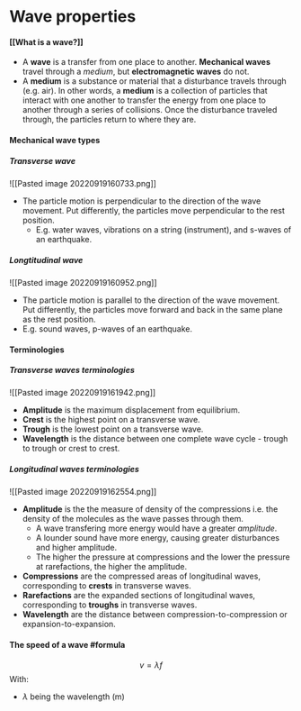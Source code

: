 # Wave properties
#### [[What is a wave?]]
- A **wave** is a transfer from one place to another. **Mechanical waves** travel through a *medium*, but **electromagnetic waves** do not.
- A **medium** is a substance or material that a disturbance travels through (e.g. air). In other words, a **medium** is a collection of particles that interact with one another to transfer the energy from one place to another through a series of collisions. Once the disturbance traveled through, the particles return to where they are.

#### Mechanical wave types
##### Transverse wave
![[Pasted image 20220919160733.png]]
- The particle motion is perpendicular to the direction of the wave movement. Put differently, the particles move perpendicular to the rest position.
	- E.g. water waves, vibrations on a string (instrument), and s-waves of an earthquake.
##### Longtitudinal wave 
![[Pasted image 20220919160952.png]]
- The particle motion is parallel to the direction of the wave movement. Put differently, the particles move forward and back in the same plane as the rest position.
- E.g. sound waves, p-waves of an earthquake.

#### Terminologies
##### Transverse waves terminologies
![[Pasted image 20220919161942.png]]
- **Amplitude** is the maximum displacement from equilibrium.
- **Crest** is the highest point on a transverse wave.
- **Trough** is the lowest point on a transverse wave.
- **Wavelength** is the distance between one complete wave cycle - trough to trough or crest to crest.
##### Longitudinal waves terminologies
![[Pasted image 20220919162554.png]]
- **Amplitude** is the the measure of density of the compressions i.e. the density of the molecules as the wave passes through them.
	- A wave transfering more energy would have a greater *amplitude*.
	- A lounder sound have more energy, causing greater disturbances and higher amplitude.
	- The higher the pressure at compressions and the lower the pressure at rarefactions, the higher the amplitude.
- **Compressions** are the compressed areas of longitudinal waves, corresponding to **crests** in transverse waves. 
- **Rarefactions** are the expanded sections of longitudinal waves, corresponding to **troughs** in transverse waves.
- **Wavelength** are the distance between compression-to-compression or expansion-to-expansion.

#### The speed of a wave #formula 
$$v = \lambda f$$
With:
- $\lambda$ being the wavelength (m)